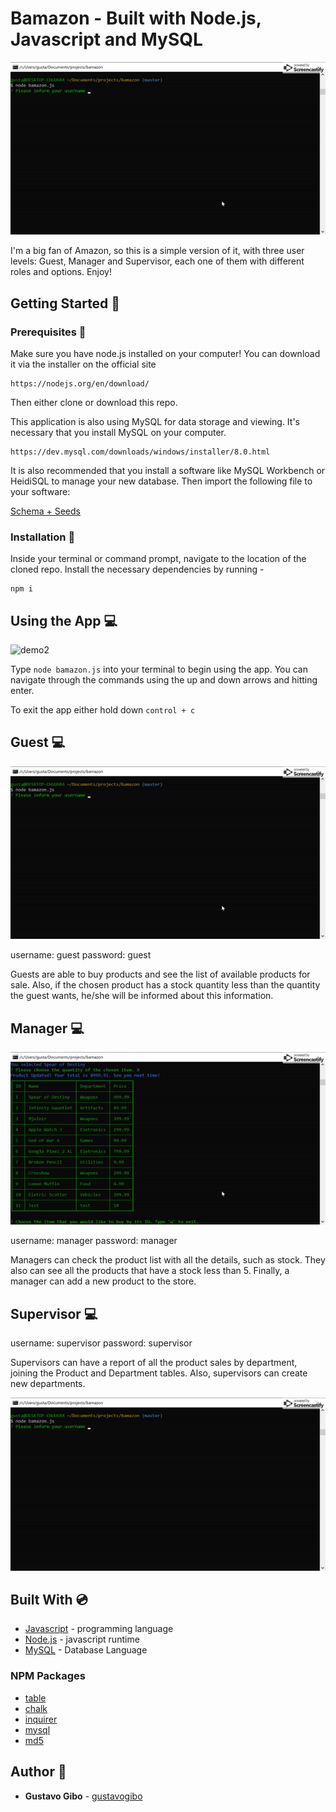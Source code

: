 # Bamazon - Built with Node.js, Javascript and MySQL 

![demo](./gifs/guest.gif)

I'm a big fan of Amazon, so this is a simple version of it, with three user levels: Guest, Manager and Supervisor, each one of them with different roles and options. Enjoy! 

## Getting Started :floppy_disk:

### Prerequisites :open_file_folder:
Make sure you have node.js installed on your computer! You can download it via the installer on the official site
```
https://nodejs.org/en/download/
```
Then either clone or download this repo.

This application is also using MySQL for data storage and viewing. It's necessary that you install MySQL on your computer.
```
https://dev.mysql.com/downloads/windows/installer/8.0.html
```

It is also recommended that you install a software like MySQL Workbench or HeidiSQL to manage your new database. Then import the following file to your software:

[Schema + Seeds](./schema-seeds.sql)

### Installation :file_folder:
Inside your terminal or command prompt, navigate to the location of the cloned repo. Install the necessary dependencies by running - 
```
npm i
```

## Using the App :computer:

![demo2](./gifs/2.gif)

Type `node bamazon.js` into your terminal to begin using the app. You can navigate through the commands using the up and down arrows and hitting enter. 

To exit the app either hold down `control + c`

## Guest :computer:

![demo](./gifs/guest.gif)

username: guest
password: guest

Guests are able to buy products and see the list of available products for sale. Also, if the chosen product has a stock quantity less than the quantity the guest wants, he/she will be informed about this information.


## Manager :computer:

![demo](./gifs/manager.gif)

username: manager
password: manager

Managers can check the product list with all the details, such as stock. They also can see all the products that have a stock less than 5. Finally, a manager can add a new product to the store.


## Supervisor :computer:

username: supervisor
password: supervisor

Supervisors can have a report of all the product sales by department, joining the Product and Department tables. Also, supervisors can create new departments.

![demo](./gifs/supervisor.gif)

## Built With :cd:
* [Javascript](https://www.javascript.com/) - programming language
* [Node.js](https://nodejs.org/en/) - javascript runtime
* [MySQL](https://dev.mysql.com/downloads/windows/installer/8.0.html) - Database Language

### NPM Packages
* [table](https://www.npmjs.com/package/table)
* [chalk](https://www.npmjs.com/package/chalk)
* [inquirer](https://www.npmjs.com/package/inquirer)
* [mysql](https://www.npmjs.com/package/mysql)
* [md5](https://www.npmjs.com/package/md5)

## Author :key:
* **Gustavo Gibo** - [gustavogibo](https://github.com/gustavogibo)